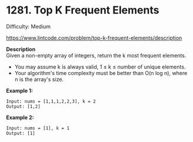 # 1281. Top K Frequent Elements

Difficulty: Medium

https://www.lintcode.com/problem/top-k-frequent-elements/description

**Description**  
Given a non-empty array of integers, return the k most frequent elements.

* You may assume k is always valid, 1 ≤ k ≤ number of unique elements.
* Your algorithm's time complexity must be better than O(n log n), where n is the array's size.

**Example 1:**
```
Input: nums = [1,1,1,2,2,3], k = 2
Output: [1,2]
```

**Example 2:**
```
Input: nums = [1], k = 1
Output: [1]
```
